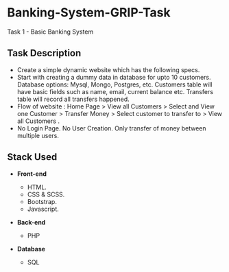 # Banking-System-GRIP-Task
Task 1 - Basic Banking System 

## Task Description
* Create a simple dynamic website which has the following specs.
* Start with creating a dummy data in database for upto 10 customers. Database options: Mysql, Mongo, Postgres, etc. Customers table will have basic fields such as name, email, current balance etc. Transfers table will record all transfers happened.
* Flow of website : Home Page > View all Customers > Select and View one Customer > Transfer Money > Select customer to transfer to > View all Customers .
* No Login Page. No User Creation. Only transfer of money between multiple users.

## Stack Used
* **Front-end**
  * HTML.
  * CSS & SCSS.
  * Bootstrap.
  * Javascript.

* **Back-end**
  * PHP

* **Database**
  * SQL
